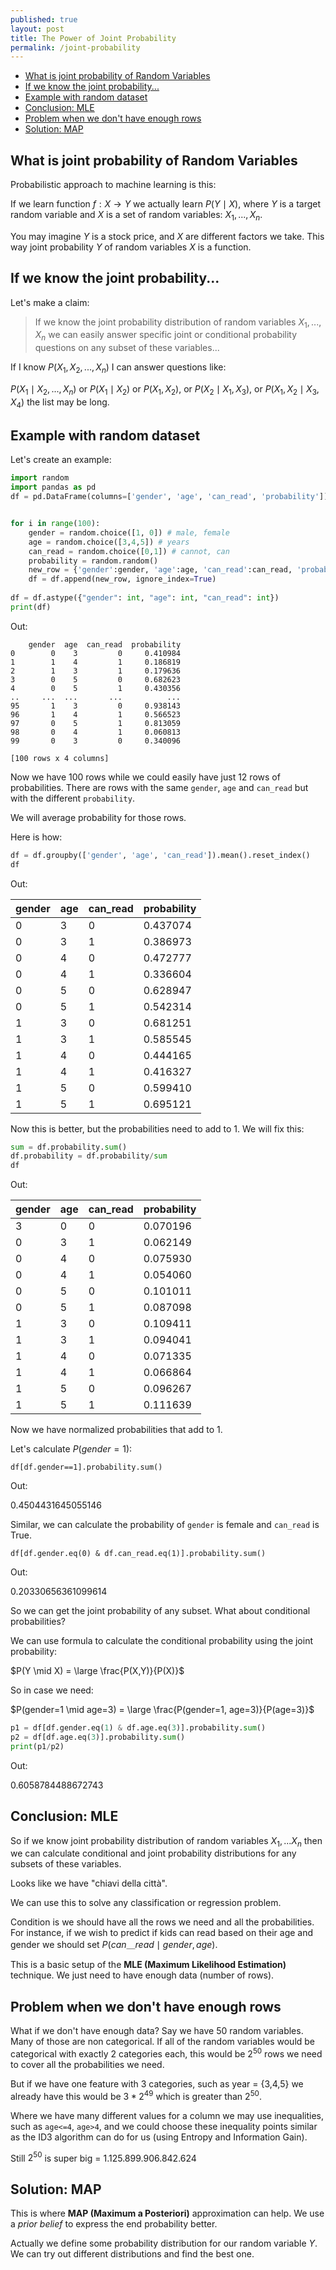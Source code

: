 ```yaml
---
published: true
layout: post
title: The Power of Joint Probability
permalink: /joint-probability
---
```

- [What is joint probability of Random Variables](#what-is-joint-probability-of-random-variables)
- [If we know the joint probability...](#if-we-know-the-joint-probability)
- [Example with random dataset](#example-with-random-dataset)
- [Conclusion: MLE](#conclusion-mle)
- [Problem when we don't have enough rows](#problem-when-we-dont-have-enough-rows)
- [Solution: MAP](#solution-map)

## What is joint probability of Random Variables

Probabilistic approach to machine learning is this:

If we learn function $f:X→Y$ we actually learn $P(Y \mid X)$, where $Y$ is a target random variable and $X$ is a set of random variables: $X_1, ..., X_n$.

You may imagine $Y$ is a stock price, and $X$ are different factors we take. This way joint probability $Y$ of random variables $X$ is a function.

## If we know the joint probability...

Let's make a claim:

> If we know the joint probability distribution of random variables ${X_1, ... , X_n}$ we can easily answer specific joint or conditional probability questions on any subset of these variables...

If I know $P(X_1, X_2, ..., X_n)$ I can answer questions like:

$P(X_1 \mid X_2,  ... , X_n)$ or $P(X_1 \mid X_2)$ or $P(X_1, X_2)$, or $P(X_2 \mid X_1, X_3)$, or $P(X_1, X_2 \mid X_3, X_4)$ the list may be long.

## Example with random dataset
Let's create an example:

```python
import random
import pandas as pd
df = pd.DataFrame(columns=['gender', 'age', 'can_read', 'probability'])


for i in range(100):
    gender = random.choice([1, 0]) # male, female
    age = random.choice([3,4,5]) # years
    can_read = random.choice([0,1]) # cannot, can
    probability = random.random()
    new_row = {'gender':gender, 'age':age, 'can_read':can_read, 'probability':probability}
    df = df.append(new_row, ignore_index=True)
    
df = df.astype({"gender": int, "age": int, "can_read": int})
print(df)
```

Out:
```
    gender  age  can_read  probability
0        0    3         0     0.410984
1        1    4         1     0.186819
2        1    3         1     0.179636
3        0    5         0     0.682623
4        0    5         1     0.430356
..     ...  ...       ...          ...
95       1    3         0     0.938143
96       1    4         1     0.566523
97       0    5         1     0.813059
98       0    4         1     0.060813
99       0    3         0     0.340096

[100 rows x 4 columns]
```

Now we have 100 rows while we could easily have just 12 rows of probabilities. There are rows with the same `gender`, `age` and `can_read` but with the different `probability`.

We will average probability for those rows.

Here is how:

```python
df = df.groupby(['gender', 'age', 'can_read']).mean().reset_index()
df
```
Out:


|gender|age|can_read|probability|
|-|-|-|-|
|0|3|0|0.437074
|0|3|1|0.386973
|0|4|0|0.472777
|0|4|1|0.336604
|0|5|0|0.628947
|0|5|1|0.542314
|1|3|0|0.681251
|1|3|1|0.585545
|1|4|0|0.444165
|1|4|1|0.416327
|1|5|0|0.599410
|1|5|1|0.695121


Now this is better, but the probabilities need to add to 1. We will fix this:

```python
sum = df.probability.sum()
df.probability = df.probability/sum
df
```
Out:

|gender|age|can_read|probability|
|-|-|-|-|
|3|0|0|0.070196
|0|3|1|0.062149
|0|4|0|0.075930
|0|4|1|0.054060
|0|5|0|0.101011
|0|5|1|0.087098
|1|3|0|0.109411
|1|3|1|0.094041
|1|4|0|0.071335
|1|4|1|0.066864
|1|5|0|0.096267
|1|5|1|0.111639

Now we have normalized probabilities that add to 1.

Let's calculate $P(gender=1)$:

```
df[df.gender==1].probability.sum()
```
Out:

0.4504431645055146


Similar, we can calculate the probability of `gender` is female and `can_read` is True.

```
df[df.gender.eq(0) & df.can_read.eq(1)].probability.sum()
```

Out:

0.20330656361099614


So we can get the joint probability of any subset. What about conditional probabilities? 

We can use formula to calculate the conditional probability using the joint probability:

$P(Y \mid X) = \large \frac{P(X,Y)}{P(X)}$

So in case we need:

$P(gender=1 \mid age=3) = \large \frac{P(gender=1, age=3)}{P(age=3)}$

```python
p1 = df[df.gender.eq(1) & df.age.eq(3)].probability.sum()
p2 = df[df.age.eq(3)].probability.sum()
print(p1/p2)
```
Out:

0.6058784488672743

## Conclusion: MLE

So if we know joint probability distribution of random variables $X_1,...X_n$  then we can calculate conditional and joint probability distributions for any subsets of these variables.

Looks like we have "chiavi della città".

We can use this to solve any classification or regression problem.

Condition is we should have all the rows we need and all the probabilities. For instance, if we wish to predict if kids can read based on their age and gender we should set $P(can＿read \mid gender, age)$.

This is a basic setup of the **MLE (Maximum Likelihood Estimation)** technique. We just need to have enough data (number of rows).


## Problem when we don't have enough rows

What if we don't have enough data? Say we have 50 random variables. Many of those are non categorical. If all of the random variables would be categorical with exactly 2 categories each, this would be $2^{50}$ rows we need to cover all the probabilities we need.

But if we have one feature with 3 categories, such as year = {3,4,5} we already have this would be $3*2^{49}$ which is greater than $2^{50}$.

Where we have many different values for a column we may use inequalities, such as `age<=4`, `age>4`, and we could choose these inequality points similar as the ID3 algorithm can do for us (using Entropy and Information Gain).

Still $2^{50}$ is super big = 1.125.899.906.842.624


## Solution: MAP 
This is where **MAP (Maximum a Posteriori)** approximation can help. We use a _prior belief_ to express the end probability better. 

Actually we define some probability distribution for our random variable $Y$. We can try out different distributions and find the best one.